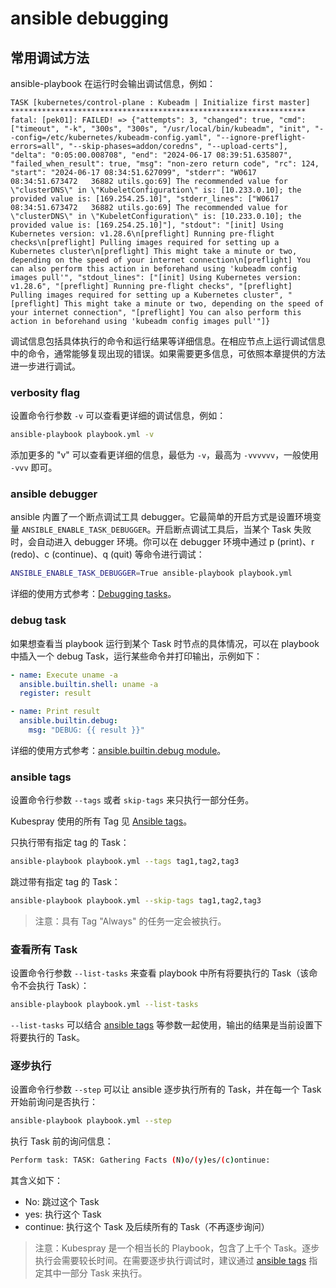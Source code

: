# ansible debugging

## 常用调试方法

ansible-playbook 在运行时会输出调试信息，例如：

```
TASK [kubernetes/control-plane : Kubeadm | Initialize first master] ******************************************************************
fatal: [pek01]: FAILED! => {"attempts": 3, "changed": true, "cmd": ["timeout", "-k", "300s", "300s", "/usr/local/bin/kubeadm", "init", "--config=/etc/kubernetes/kubeadm-config.yaml", "--ignore-preflight-errors=all", "--skip-phases=addon/coredns", "--upload-certs"], "delta": "0:05:00.008708", "end": "2024-06-17 08:39:51.635807", "failed_when_result": true, "msg": "non-zero return code", "rc": 124, "start": "2024-06-17 08:34:51.627099", "stderr": "W0617 08:34:51.673472   36882 utils.go:69] The recommended value for \"clusterDNS\" in \"KubeletConfiguration\" is: [10.233.0.10]; the provided value is: [169.254.25.10]", "stderr_lines": ["W0617 08:34:51.673472   36882 utils.go:69] The recommended value for \"clusterDNS\" in \"KubeletConfiguration\" is: [10.233.0.10]; the provided value is: [169.254.25.10]"], "stdout": "[init] Using Kubernetes version: v1.28.6\n[preflight] Running pre-flight checks\n[preflight] Pulling images required for setting up a Kubernetes cluster\n[preflight] This might take a minute or two, depending on the speed of your internet connection\n[preflight] You can also perform this action in beforehand using 'kubeadm config images pull'", "stdout_lines": ["[init] Using Kubernetes version: v1.28.6", "[preflight] Running pre-flight checks", "[preflight] Pulling images required for setting up a Kubernetes cluster", "[preflight] This might take a minute or two, depending on the speed of your internet connection", "[preflight] You can also perform this action in beforehand using 'kubeadm config images pull'"]}
```

调试信息包括具体执行的命令和运行结果等详细信息。在相应节点上运行调试信息中的命令，通常能够复现出现的错误。如果需要更多信息，可依照本章提供的方法进一步进行调试。

### verbosity flag

设置命令行参数 `-v` 可以查看更详细的调试信息，例如：

```bash
ansible-playbook playbook.yml -v
```

添加更多的 "v" 可以查看更详细的信息，最低为 `-v`，最高为 `-vvvvvv`，一般使用 `-vvv` 即可。

### ansible debugger

ansible 内置了一个断点调试工具 debugger。它最简单的开启方式是设置环境变量 `ANSIBLE_ENABLE_TASK_DEBUGGER`。开启断点调试工具后，当某个 Task 失败时，会自动进入 debugger 环境。你可以在 debugger 环境中通过 p (print)、r (redo)、c (continue)、q (quit) 等命令进行调试：

```bash
ANSIBLE_ENABLE_TASK_DEBUGGER=True ansible-playbook playbook.yml
```

详细的使用方式参考：<a target="_blank" rel="noopener noreferrer" href="https://docs.ansible.com/ansible/latest/playbook_guide/playbooks_debugger.html">Debugging tasks</a>。

### debug task

如果想查看当 playbook 运行到某个 Task 时节点的具体情况，可以在 playbook 中插入一个 debug Task，运行某些命令并打印输出，示例如下：

```yaml
- name: Execute uname -a
  ansible.builtin.shell: uname -a
  register: result

- name: Print result
  ansible.builtin.debug:
    msg: "DEBUG: {{ result }}"
```

详细的使用方式参考：<a target="_blank" rel="noopener noreferrer" href="https://docs.ansible.com/ansible/latest/collections/ansible/builtin/debug_module.html">ansible.builtin.debug module</a>。

### ansible tags

设置命令行参数 `--tags` 或者 `skip-tags` 来只执行一部分任务。

Kubespray 使用的所有 Tag 见 <a target="_blank" rel="noopener noreferrer" href="https://github.com/kubernetes-sigs/kubespray/blob/master/docs/ansible/ansible.md#ansible-tags">Ansible tags</a>。

只执行带有指定 tag 的 Task：

```bash
ansible-playbook playbook.yml --tags tag1,tag2,tag3
```

跳过带有指定 tag 的 Task：

```bash
ansible-playbook playbook.yml --skip-tags tag1,tag2,tag3
```

> 注意：具有 Tag "Always" 的任务一定会被执行。

### 查看所有 Task

设置命令行参数 `--list-tasks` 来查看 playbook 中所有将要执行的 Task（该命令不会执行 Task）：

```bash
ansible-playbook playbook.yml --list-tasks
```

`--list-tasks` 可以结合 [ansible tags](#ansible-tags) 等参数一起使用，输出的结果是当前设置下将要执行的 Task。

### 逐步执行

设置命令行参数 `--step` 可以让 ansible 逐步执行所有的 Task，并在每一个 Task 开始前询问是否执行：

```bash
ansible-playbook playbook.yml --step
```

执行 Task 前的询问信息：

```bash
Perform task: TASK: Gathering Facts (N)o/(y)es/(c)ontinue: 
```

其含义如下：

* No: 跳过这个 Task
* yes: 执行这个 Task
* continue: 执行这个 Task 及后续所有的 Task（不再逐步询问）

> 注意：Kubespray 是一个相当长的 Playbook，包含了上千个 Task。逐步执行会需要较长时间。在需要逐步执行调试时，建议通过 [ansible tags](#ansible-tags) 指定其中一部分 Task 来执行。

